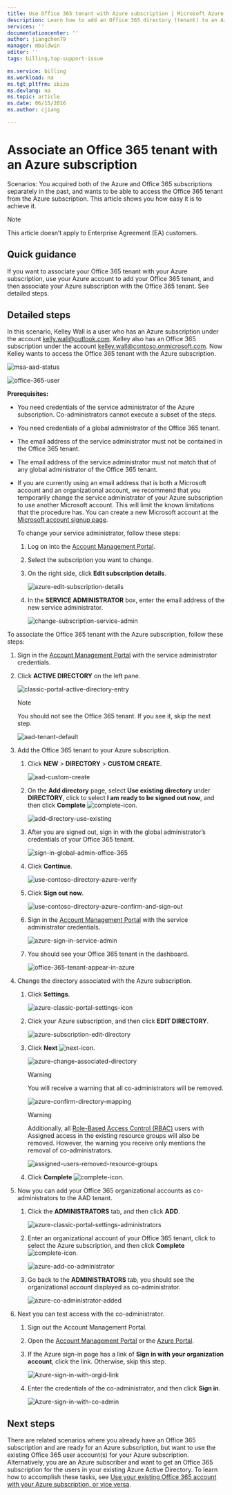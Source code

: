 ```yaml
---
title: Use Office 365 tenant with Azure subscription | Microsoft Azure
description: Learn how to add an Office 365 directory (tenant) to an Azure subscription to make the association.
services: ''
documentationcenter: ''
author: jiangchen79
manager: mbaldwin
editor: ''
tags: billing,top-support-issue

ms.service: billing
ms.workload: na
ms.tgt_pltfrm: ibiza
ms.devlang: na
ms.topic: article
ms.date: 06/15/2016
ms.author: cjiang

---
```

# Associate an Office 365 tenant with an Azure subscription
Scenarios: You acquired both of the Azure and Office 365 subscriptions separately in the past, and wants to be able to access the Office 365 tenant from the Azure subscription. This article shows you how easy it is to achieve it.

> [!NOTE]
> This article doesn’t apply to Enterprise Agreement (EA) customers.
> 
> 

## Quick guidance
If you want to associate your Office 365 tenant with your Azure subscription, use your Azure account to add your Office 365 tenant, and then associate your Azure subscription with the Office 365 tenant. See detailed steps.

## Detailed steps
In this scenario, Kelley Wall is a user who has an Azure subscription under the account kelly.wall@outlook.com. Kelley also has an Office 365 subscription under the account kelley.wall@contoso.onmicrosoft.com. Now Kelley wants to access the Office 365 tenant with the Azure subscription.

![msa-aad-status](./media/billing-add-office-365-tenant-to-azure-subscription/s31_msa-aad-status.png)

![office-365-user](./media/billing-add-office-365-tenant-to-azure-subscription/s32_office-365-user.png)

**Prerequisites:**

* You need credentials of the service administrator of the Azure subscription. Co-administrators cannot execute a subset of the steps.
* You need credentials of a global administrator of the Office 365 tenant.
* The email address of the service administrator must not be contained in the Office 365 tenant.
* The email address of the service administrator must not match that of any global administrator of the Office 365 tenant.
* If you are currently using an email address that is both a Microsoft account and an organizational account, we recommend that you temporarily change the service administrator of your Azure subscription to use another Microsoft account. This will limit the known limitations that the procedure has. You can create a new Microsoft account at the [Microsoft account signup page](https://signup.live.com/).
  
    To change your service administrator, follow these steps:
  
  1. Log on into the [Account Management Portal](https://account.windowsazure.com/subscriptions).
  2. Select the subscription you want to change.
  3. On the right side, click **Edit subscription details**.
     
      ![azure-edit-subscription-details](./media/billing-add-office-365-tenant-to-azure-subscription/s33_azure-edit-subscription-details.png)
  4. In the **SERVICE ADMINISTRATOR** box, enter the email address of the new service administrator.
     
      ![change-subscription-service-admin](./media/billing-add-office-365-tenant-to-azure-subscription/s34_change-subscription-service-admin.png)

To associate the Office 365 tenant with the Azure subscription, follow these steps:

1. Sign in the [Account Management Portal](https://account.windowsazure.com/subscriptions) with the service administrator credentials.
2. Click **ACTIVE DIRECTORY** on the left pane.
   
   ![classic-portal-active-directory-entry](./media/billing-add-office-365-tenant-to-azure-subscription/s35-classic-portal-active-directory-entry.png)
   
   > [!NOTE]
   > You should not see the Office 365 tenant. If you see it, skip the next step.
   > 
   > 
   
   ![aad-tenant-default](./media/billing-add-office-365-tenant-to-azure-subscription/s36-aad-tenant-default.png)
3. Add the Office 365 tenant to your Azure subscription.
   
   1. Click **NEW** > **DIRECTORY** > **CUSTOM CREATE**.
      
       ![aad-custom-create](./media/billing-add-office-365-tenant-to-azure-subscription/s37-aad-custom-create.png)
   2. On the **Add directory** page, select **Use existing directory** under **DIRECTORY**, click to select **I am ready to be signed out now**, and then click **Complete** ![complete-icon](./media/billing-add-office-365-tenant-to-azure-subscription/s38_complete-icon.png).
      
       ![add-directory-use-existing](./media/billing-add-office-365-tenant-to-azure-subscription/s39_add-directory-use-existing.png)
   3. After you are signed out, sign in with the global administrator’s credentials of your Office 365 tenant.
      
       ![sign-in-global-admin-office-365](./media/billing-add-office-365-tenant-to-azure-subscription/s310_sign-in-global-admin-office-365.png)
   4. Click **Continue**.
      
       ![use-contoso-directory-azure-verify](./media/billing-add-office-365-tenant-to-azure-subscription/s311_use-contoso-directory-azure-verify.png)
   5. Click **Sign out now**.
      
       ![use-contoso-directory-azure-confirm-and-sign-out](./media/billing-add-office-365-tenant-to-azure-subscription/s312_use-contoso-directory-azure-confirm-and-sign-out.png)
   6. Sign in the [Account Management Portal](https://account.windowsazure.com/subscriptions) with the service administrator credentials.
      
       ![azure-sign-in-service-admin](./media/billing-add-office-365-tenant-to-azure-subscription/s313_azure-sign-in-service-admin.png)
   7. You should see your Office 365 tenant in the dashboard.
      
       ![office-365-tenant-appear-in-azure](./media/billing-add-office-365-tenant-to-azure-subscription/s314_office-365-tenant-appear-in-azure.png)
4. Change the directory associated with the Azure subscription.
   
   1. Click **Settings**.
      
       ![azure-classic-portal-settings-icon](./media/billing-add-office-365-tenant-to-azure-subscription/s315_azure-classic-portal-settings-icon.png)
   2. Click your Azure subscription, and then click **EDIT DIRECTORY**.
      
       ![azure-subscription-edit-directory](./media/billing-add-office-365-tenant-to-azure-subscription/s316_azure-subscription-edit-directory.png)
   3. Click **Next** ![next-icon](./media/billing-add-office-365-tenant-to-azure-subscription/s317_next-icon.png).
      
       ![azure-change-associated-directory](./media/billing-add-office-365-tenant-to-azure-subscription/s318_azure-change-associated-directory.png)
      
      > [!WARNING]
      > You will receive a warning that all co-administrators will be removed.
      > 
      > 
      
       ![azure-confirm-directory-mapping](./media/billing-add-office-365-tenant-to-azure-subscription/s322_azure-confirm-directory-mapping.png)
      
      > [!WARNING]
      > Additionally, all [Role-Based Access Control (RBAC)](active-directory/role-based-access-control-configure.md) users with Assigned access in the existing resource groups will also be removed. However, the warning you receive only mentions the removal of co-administrators.
      > 
      > 
      
       ![assigned-users-removed-resource-groups](./media/billing-add-office-365-tenant-to-azure-subscription/s325_assigned-users-removed-resource-groups.png)
   4. Click **Complete** ![complete-icon](./media/billing-add-office-365-tenant-to-azure-subscription/s38_complete-icon.png).
5. Now you can add your Office 365 organizational accounts as co-administrators to the AAD tenant.
   
   1. Click the **ADMINISTRATORS** tab, and then click **ADD**.
      
       ![azure-classic-portal-settings-administrators](./media/billing-add-office-365-tenant-to-azure-subscription/s319_azure-classic-portal-settings-administrators.png)
   2. Enter an organizational account of your Office 365 tenant, click to select the Azure subscription, and then click **Complete** ![complete-icon](./media/billing-add-office-365-tenant-to-azure-subscription/s38_complete-icon.png).
      
       ![azure-add-co-administrator](./media/billing-add-office-365-tenant-to-azure-subscription/s320_azure-add-co-administrator.png)
   3. Go back to the **ADMINISTRATORS** tab, you should see the organizational account displayed as co-administrator.
      
       ![azure-co-administrator-added](./media/billing-add-office-365-tenant-to-azure-subscription/s321_azure-co-administrator-added.png)
6. Next you can test access with the co-administrator.
   
   1. Sign out the Account Management Portal.
   2. Open the [Account Management Portal](https://account.windowsazure.com/subscriptions) or the [Azure Portal](https://portal.azure.com/).
   3. If the Azure sign-in page has a link of **Sign in with your organization account**, click the link. Otherwise, skip this step.
      
       ![Azure-sign-in-with-orgid-link](./media/billing-add-office-365-tenant-to-azure-subscription/3-sign-in-to-azure.png)
   4. Enter the credentials of the co-administrator, and then click **Sign in**.
      
       ![Azure-sign-in-with-co-admin](./media/billing-add-office-365-tenant-to-azure-subscription/s324_azure-sign-in-with-co-admin.png)

## Next steps
There are related scenarios where you already have an Office 365 subscription and are ready for an Azure subscription, but want to use the existing Office 365 user account(s) for your Azure subscription. Alternatively, you are an Azure subscriber and want to get an Office 365 subscription for the users in your existing Azure Active Directory. To learn how to accomplish these tasks, see [Use your existing Office 365 account with your Azure subscription, or vice versa](billing-use-existing-office-365-account-azure-subscription.md).

